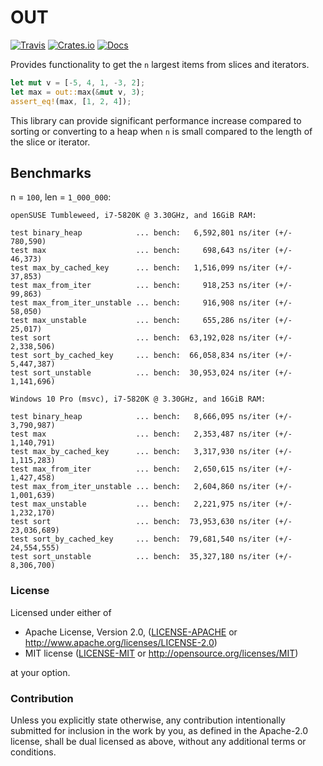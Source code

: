 # OUT

[![Travis](https://travis-ci.org/evenorog/out.svg?branch=master)](https://travis-ci.org/evenorog/out)
[![Crates.io](https://img.shields.io/crates/v/out.svg)](https://crates.io/crates/out)
[![Docs](https://docs.rs/out/badge.svg)](https://docs.rs/out)

Provides functionality to get the `n` largest items from slices and iterators.

```rust
let mut v = [-5, 4, 1, -3, 2];
let max = out::max(&mut v, 3);
assert_eq!(max, [1, 2, 4]);
```

This library can provide significant performance increase compared to sorting or
converting to a heap when `n` is small compared to the length of the slice or iterator.

## Benchmarks

n = `100`, len = `1_000_000`:

```
openSUSE Tumbleweed, i7-5820K @ 3.30GHz, and 16GiB RAM:

test binary_heap            ... bench:   6,592,801 ns/iter (+/- 780,590)
test max                    ... bench:     698,643 ns/iter (+/- 46,373)
test max_by_cached_key      ... bench:   1,516,099 ns/iter (+/- 37,853)
test max_from_iter          ... bench:     918,253 ns/iter (+/- 99,863)
test max_from_iter_unstable ... bench:     916,908 ns/iter (+/- 58,050)
test max_unstable           ... bench:     655,286 ns/iter (+/- 25,017)
test sort                   ... bench:  63,192,028 ns/iter (+/- 2,338,506)
test sort_by_cached_key     ... bench:  66,058,834 ns/iter (+/- 5,447,387)
test sort_unstable          ... bench:  30,953,024 ns/iter (+/- 1,141,696)

Windows 10 Pro (msvc), i7-5820K @ 3.30GHz, and 16GiB RAM:

test binary_heap            ... bench:   8,666,095 ns/iter (+/- 3,790,987)
test max                    ... bench:   2,353,487 ns/iter (+/- 1,140,791)
test max_by_cached_key      ... bench:   3,317,930 ns/iter (+/- 1,115,283)
test max_from_iter          ... bench:   2,650,615 ns/iter (+/- 1,427,458)
test max_from_iter_unstable ... bench:   2,604,860 ns/iter (+/- 1,001,639)
test max_unstable           ... bench:   2,221,975 ns/iter (+/- 1,232,170)
test sort                   ... bench:  73,953,630 ns/iter (+/- 23,036,689)
test sort_by_cached_key     ... bench:  79,681,540 ns/iter (+/- 24,554,555)
test sort_unstable          ... bench:  35,327,180 ns/iter (+/- 8,306,700)
```

### License

Licensed under either of

 * Apache License, Version 2.0, ([LICENSE-APACHE](LICENSE-APACHE) or http://www.apache.org/licenses/LICENSE-2.0)
 * MIT license ([LICENSE-MIT](LICENSE-MIT) or http://opensource.org/licenses/MIT)

at your option.

### Contribution

Unless you explicitly state otherwise, any contribution intentionally submitted
for inclusion in the work by you, as defined in the Apache-2.0 license, shall be dual licensed as above, without any
additional terms or conditions.
